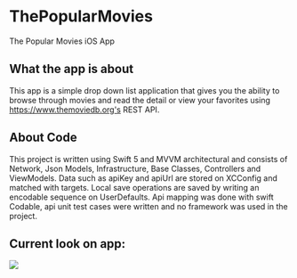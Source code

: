 # ThePopularMovies
The Popular Movies iOS App

## What the app is about
This app is a simple drop down list application that gives you the ability to browse through movies and read the detail or view your favorites using https://www.themoviedb.org's REST API.

## About Code
This project is written using Swift 5 and MVVM architectural and consists of Network, Json Models, Infrastructure, Base Classes, Controllers and ViewModels. Data such as apiKey and apiUrl are stored on XCConfig and matched with targets. Local save operations are saved by writing an encodable sequence on UserDefaults. Api mapping was done with swift Codable, api unit test cases were written and no framework was used in the project.

## Current look on app:
![](https://github.com/yunustek/ThePopularMovies/blob/master/preview.gif?raw=true)
